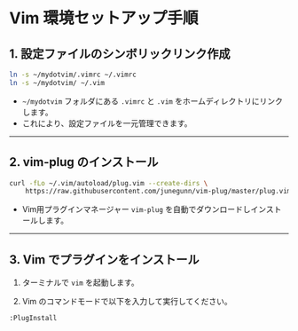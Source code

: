 # Vim 環境セットアップ手順

## 1. 設定ファイルのシンボリックリンク作成

```bash
ln -s ~/mydotvim/.vimrc ~/.vimrc
ln -s ~/mydotvim/ ~/.vim
````

* `~/mydotvim` フォルダにある `.vimrc` と `.vim` をホームディレクトリにリンクします。
* これにより、設定ファイルを一元管理できます。

---

## 2. vim-plug のインストール

```bash
curl -fLo ~/.vim/autoload/plug.vim --create-dirs \
    https://raw.githubusercontent.com/junegunn/vim-plug/master/plug.vim
```

* Vim用プラグインマネージャー `vim-plug` を自動でダウンロードしインストールします。

---

## 3. Vim でプラグインをインストール

1. ターミナルで `vim` を起動します。

2. Vim のコマンドモードで以下を入力して実行してください。

```vim
:PlugInstall
```
